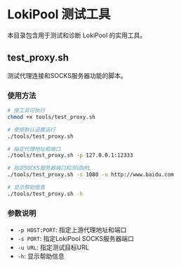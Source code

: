 # LokiPool 测试工具

本目录包含用于测试和诊断 LokiPool 的实用工具。

## test_proxy.sh

测试代理连接和SOCKS服务器功能的脚本。

### 使用方法

```bash
# 使工具可执行
chmod +x tools/test_proxy.sh

# 使用默认设置运行
./tools/test_proxy.sh

# 指定代理地址和端口
./tools/test_proxy.sh -p 127.0.0.1:12333

# 指定SOCKS服务器端口和测试URL
./tools/test_proxy.sh -s 1080 -u http://www.baidu.com

# 显示帮助信息
./tools/test_proxy.sh -h
```

### 参数说明

- `-p HOST:PORT`: 指定上游代理地址和端口
- `-s PORT`: 指定LokiPool SOCKS服务器端口
- `-u URL`: 指定测试目标URL
- `-h`: 显示帮助信息
